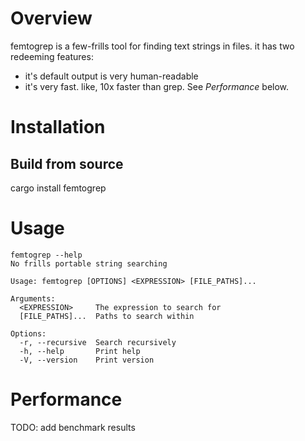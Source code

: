 # Overview

femtogrep is a few-frills tool for finding text strings in files.
it has two redeeming features:

- it's default output is very human-readable
- it's very fast. like, 10x faster than grep. See _Performance_ below.

# Installation

## Build from source

cargo install femtogrep

# Usage

```
femtogrep --help
No frills portable string searching

Usage: femtogrep [OPTIONS] <EXPRESSION> [FILE_PATHS]...

Arguments:
  <EXPRESSION>     The expression to search for
  [FILE_PATHS]...  Paths to search within

Options:
  -r, --recursive  Search recursively
  -h, --help       Print help
  -V, --version    Print version
```

# Performance

TODO: add benchmark results
